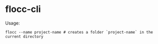 # flocc-cli

Usage:

```
flocc --name project-name # creates a folder `project-name` in the current directory
```
